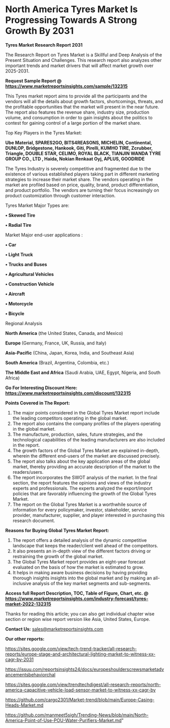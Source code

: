 # North America Tyres Market Is Progressing Towards A Strong Growth By 2031

<strong>Tyres Market Research Report 2031</strong>

The Research Report on Tyres Market is a Skillful and Deep Analysis of the Present Situation and Challenges. This research report also analyzes other important trends and market drivers that will affect market growth over 2025-2031.

<strong>Request Sample Report @ <a href=https://www.marketreportsinsights.com/sample/132315>https://www.marketreportsinsights.com/sample/132315</a></strong>

This Tyres market report aims to provide all the participants and the vendors will all the details about growth factors, shortcomings, threats, and the profitable opportunities that the market will present in the near future. The report also features the revenue share, industry size, production volume, and consumption in order to gain insights about the politics to contest for gaining control of a large portion of the market share.

Top Key Players in the Tyres Market:

<strong>Ube Material, SPARES2GO, BITS4REASONS, MICHELIN, Continental, DUNLOP, Bridgestone, Hankook, Giti, Pirelli, KUMHO TIRE, Zcrubber, Triangle, DOUBLE STAR, CELIMO, ROYAL BLACK, TIANJIN WANDA TYRE GROUP CO., LTD , Haida, Nokian Renkaat Oyj, APLUS, GOODRIDE</strong>

The Tyres Industry is severely competitive and fragmented due to the existence of various established players taking part in different marketing strategies to increase their market share. The vendors operating in the market are profiled based on price, quality, brand, product differentiation, and product portfolio. The vendors are turning their focus increasingly on product customization through customer interaction.

Tyres Market Major Types are:

<strong>• Skewed Tire

• Radial Tire</strong>

Market Major end-user applications :

<strong>• Car

• Light Truck

• Trucks and Buses

• Agricultural Vehicles

• Construction Vehicle

• Aircraft

• Motorcycle

• Bicycle</strong>

Regional Analysis

</u><strong><b>North America</b></strong> (the United States, Canada, and Mexico)

<strong><b>Europe </b></strong>(Germany, France, UK, Russia, and Italy)

<strong><b>Asia-Pacific</b></strong> (China, Japan, Korea, India, and Southeast Asia)

<strong><b>South America</b></strong> (Brazil, Argentina, Colombia, etc.)

<strong><b>The Middle East and Africa</b></strong> (Saudi Arabia, UAE, Egypt, Nigeria, and South Africa)

<strong>Go For Interesting Discount Here: <a href=https://www.marketreportsinsights.com/discount/132315>https://www.marketreportsinsights.com/discount/132315</a></strong>

<strong>Points Covered in The Report:</strong>
<ol>
  <li>The major points considered in the Global Tyres Market report include the leading competitors operating in the global market.</li>
  <li>The report also contains the company profiles of the players operating in the global market.</li>
  <li>The manufacture, production, sales, future strategies, and the technological capabilities of the leading manufacturers are also included in the report.</li>
  <li>The growth factors of the Global Tyres Market are explained in-depth, wherein the different end-users of the market are discussed precisely.</li>
  <li>The report also talks about the key application areas of the global market, thereby providing an accurate description of the market to the readers/users.</li>
  <li>The report incorporates the SWOT analysis of the market. In the final section, the report features the opinions and views of the industry experts and professionals. The experts analyzed the export/import policies that are favorably influencing the growth of the Global Tyres Market.</li>
  <li>The report on the Global Tyres Market is a worthwhile source of information for every policymaker, investor, stakeholder, service provider, manufacturer, supplier, and player interested in purchasing this research document.</li>
</ol>
<strong>Reasons for Buying Global Tyres Market Report:</strong>

<ol>
  <li>The report offers a detailed analysis of the dynamic competitive landscape that keeps the reader/client well ahead of the competitors.</li>
  <li>It also presents an in-depth view of the different factors driving or restraining the growth of the global market.</li>
  <li>The Global Tyres Market report provides an eight-year forecast evaluated on the basis of how the market is estimated to grow.</li>
  <li>It helps in making aware business decisions by having providing thorough insights insights into the global market and by making an all-inclusive analysis of the key market segments and sub-segments.</li>
</ol>
<strong>Access full Report Description, TOC, Table of Figure, Chart, etc. @ <a href=https://www.marketreportsinsights.com/industry-forecast/tyres-market-2022-132315>https://www.marketreportsinsights.com/industry-forecast/tyres-market-2022-132315</a></strong>


Thanks for reading this article; you can also get individual chapter wise section or region wise report version like Asia, United States, Europe.

<strong>Contact Us:</strong>
sales@marketreportsinsights.com

<strong>Our other reports:</strong>

<a href=https://sites.google.com/view/tech-trend-tracker/all-research-reports/europe-stage-and-architectural-lighting-market-to-witness-xx-cagr-by-2031>https://sites.google.com/view/tech-trend-tracker/all-research-reports/europe-stage-and-architectural-lighting-market-to-witness-xx-cagr-by-2031</a>

<a href=https://issuu.com/reportsinsights24/docs/europeshoulderscrewsmarketadvancementsbehaviorchal>https://issuu.com/reportsinsights24/docs/europeshoulderscrewsmarketadvancementsbehaviorchal</a>

<a href=https://sites.google.com/view/trendtechdigest/all-research-reports/north-america-capacitive-vehicle-load-sensor-market-to-witness-xx-cagr-by>https://sites.google.com/view/trendtechdigest/all-research-reports/north-america-capacitive-vehicle-load-sensor-market-to-witness-xx-cagr-by</a>

<a href=https://github.com/cargo2301/Market-trend/blob/main/Europe-Casing-Heads-Market.md>https://github.com/cargo2301/Market-trend/blob/main/Europe-Casing-Heads-Market.md</a>

<a href=https://github.com/manmeet5sigh/Trending-News/blob/main/North-America-Point-of-Use-POU-Water-Purifiers-Market.md>https://github.com/manmeet5sigh/Trending-News/blob/main/North-America-Point-of-Use-POU-Water-Purifiers-Market.md</a>"
